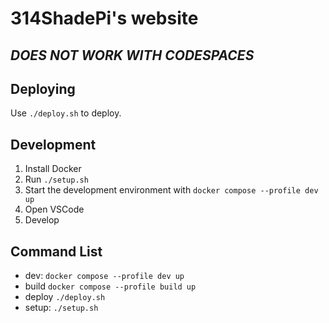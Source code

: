 # 314ShadePi's website

## *DOES NOT WORK WITH CODESPACES*

## Deploying

Use `./deploy.sh` to deploy.

## Development

1. Install Docker
2. Run `./setup.sh`
3. Start the development environment with `docker compose --profile dev up`
4. Open VSCode
5. Develop

## Command List

- dev: `docker compose --profile dev up`
- build `docker compose --profile build up`
- deploy `./deploy.sh`
- setup: `./setup.sh`
